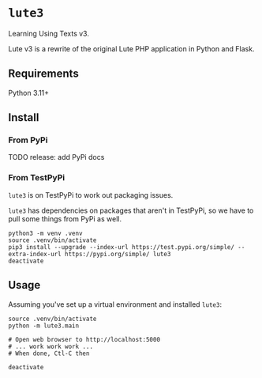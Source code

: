 # `lute3`

Learning Using Texts v3.

Lute v3 is a rewrite of the original Lute PHP application in Python and Flask.

<!-- TODO release: update/complete pypi readme documentation -->

## Requirements

Python 3.11+

## Install

### From PyPi

TODO release: add PyPi docs

### From TestPyPi

`lute3` is on TestPyPi to work out packaging issues.

`lute3` has dependencies on packages that aren't in TestPyPi, so we have to pull some things from PyPi as well.

```
python3 -m venv .venv
source .venv/bin/activate
pip3 install --upgrade --index-url https://test.pypi.org/simple/ --extra-index-url https://pypi.org/simple/ lute3
deactivate
```

## Usage

Assuming you've set up a virtual environment and installed `lute3`:

```
source .venv/bin/activate
python -m lute3.main

# Open web browser to http://localhost:5000
# ... work work work ...
# When done, Ctl-C then

deactivate
```
